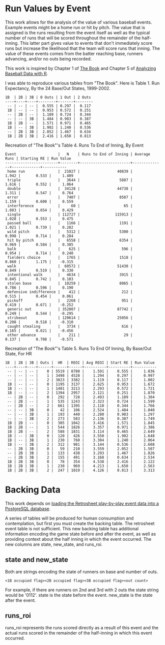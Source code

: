 Run Values by Event
===================

This work allows for the analysis of the value of various baseball events. Example events might be a home run or hit by pitch. The value that is assigned is the runs resulting from the event itself as well as the typical number of runs that will be scored throughout the remainder of the half-inning. This latter part gives value to events that don't immediately score runs but increase the likelihood that the team will score runs that inning. The value of these events comes from the batter reaching base, runners advancing, and/or no outs being recorded.

This work is inspired by Chapter 1 of [The Book](http://www.amazon.com/gp/product/B00GW6A89Y) and Chapter 5 of [Analyzing Baseball Data with R](http://www.amazon.com/Analyzing-Baseball-Data-Chapman-Hall-ebook/dp/B00GBC36S4/ref=sr_sp-atf_title_1_1?s=digital-text&ie=UTF8&qid=1409819843&sr=1-1&keywords=Analyzing+Baseball+Data+with+R).

I was able to reproduce various tables from "The Book". Here is Table 1. Run Expectancy, By the 24 Base/Out States, 1999-2002.

    1B  | 2B | 3B | 0 Outs | 1 Out | 2 Outs
    ----+----+----+--------+-------+--------
     -- | -- | -- |  0.555 | 0.297 |  0.117
     1B | -- | -- |  0.953 | 0.572 |  0.251
     -- | 2B | -- |  1.189 | 0.724 |  0.344
     -- | -- | 3B |  1.484 | 0.983 |  0.387
     1B | 2B | -- |  1.571 | 0.971 |  0.465
     1B | -- | 3B |  1.902 | 1.240 |  0.536
     -- | 2B | 3B |  2.052 | 1.467 |  0.634
     1B | 2B | 3B |  2.416 | 1.650 |  0.813

Recreation of "The Book"'s Table 4. Runs To End of Inning, By Event

    Event                   |   N    | Runs to End of Inning | Average Runs | Starting RE | Run Value
    ------------------------+--------+-----------------------+--------------+-------------+-----------
     home run               |  21027 |                 40839 |        1.942 |       0.533 |     1.409
     triple                 |   3644 |                  5887 |        1.616 |       0.552 |     1.064
     double                 |  34128 |                 44738 |        1.311 |       0.547 |     0.764
     error                  |   7407 |                  8587 |        1.159 |       0.600 |     0.559
     interference           |     60 |                    65 |        1.083 |       0.654 |     0.429
     single                 | 112727 |                115913 |        1.028 |       0.553 |     0.475
     passed ball            |   1166 |                  1191 |        1.021 |       0.739 |     0.282
     wild pitch             |   5312 |                  5300 |        0.998 |       0.714 |     0.284
     hit by pitch           |   6558 |                  6354 |        0.969 |       0.584 |     0.385
     balk                   |    625 |                   596 |        0.954 |       0.714 |     0.240
     fielders choice        |   1765 |                  1518 |        0.860 |       1.175 |    -0.315
     walk                   |  60572 |                 51430 |        0.849 |       0.519 |     0.330
     intentional walk       |   4634 |                  3915 |        0.845 |       0.742 |     0.103
     stolen base            |  10259 |                  8065 |        0.786 |       0.596 |     0.190
     defensive indifference |    412 |                   212 |        0.515 |       0.454 |     0.061
     pickoff                |   2268 |                   951 |        0.419 |       0.671 |    -0.252
     generic out            | 352007 |                 87742 |        0.249 |       0.544 |    -0.295
     strikeout              | 120614 |                 25056 |        0.208 |       0.518 |    -0.310
     caught stealing        |   3734 |                   616 |        0.165 |       0.621 |    -0.456
     other advance          |    211 |                    29 |        0.137 |       0.708 |    -0.571

Recreation of "The Book"'s Table 5. Runs To End Of Inning, By Base/Out State, For HR

    1B  | 2B | 3B | Outs |  HR  | REOI | Avg REOI | Start RE | Run Value
    ----+----+----+------+------+------+----------+----------+-----------
     -- | -- | -- |    0 | 5519 | 8780 |    1.591 |    0.555 |     1.036
     -- | -- | -- |    1 | 3498 | 4528 |    1.294 |    0.297 |     0.997
     -- | -- | -- |    2 | 3023 | 3382 |    1.119 |    0.117 |     1.002
     1B | -- | -- |    0 | 1195 | 3137 |    2.625 |    0.953 |     1.672
     1B | -- | -- |    1 | 1401 | 3213 |    2.293 |    0.572 |     1.721
     1B | -- | -- |    2 | 1394 | 2957 |    2.121 |    0.251 |     1.870
     -- | 2B | -- |    0 |  292 |  728 |    2.493 |    1.189 |     1.304
     -- | 2B | -- |    1 |  535 | 1243 |    2.323 |    0.724 |     1.599
     -- | 2B | -- |    2 |  661 | 1395 |    2.110 |    0.344 |     1.766
     -- | -- | 3B |    0 |   42 |  106 |    2.524 |    1.484 |     1.040
     -- | -- | 3B |    1 |  193 |  440 |    2.280 |    0.983 |     1.297
     -- | -- | 3B |    2 |  273 |  583 |    2.136 |    0.387 |     1.749
     1B | 2B | -- |    0 |  305 | 1042 |    3.416 |    1.571 |     1.845
     1B | 2B | -- |    1 |  544 | 1826 |    3.357 |    0.971 |     2.386
     1B | 2B | -- |    2 |  588 | 1831 |    3.114 |    0.465 |     2.649
     1B | -- | 3B |    0 |  120 |  426 |    3.550 |    1.902 |     1.648
     1B | -- | 3B |    1 |  230 |  760 |    3.304 |    1.240 |     2.064
     1B | -- | 3B |    2 |  312 |  981 |    3.144 |    0.536 |     2.608
     -- | 2B | 3B |    0 |   59 |  210 |    3.559 |    2.052 |     1.507
     -- | 2B | 3B |    1 |  133 |  438 |    3.293 |    1.467 |     1.826
     -- | 2B | 3B |    2 |  155 |  491 |    3.168 |    0.634 |     2.534
     1B | 2B | 3B |    0 |   78 |  354 |    4.538 |    2.416 |     2.122
     1B | 2B | 3B |    1 |  230 |  969 |    4.213 |    1.650 |     2.563
     1B | 2B | 3B |    2 |  247 | 1019 |    4.126 |    0.813 |     3.313

Backing Data
============

This work depends on [loading the Retrosheet play-by-play event data into a PostgreSQL database](/retrosheet/).

A series of tables will be produced for human consumption and contemplation, but first you must create the backing table. The retrosheet event table is not sufficient. This new backing table has additional information encoding the game state before and after the event, as well as providing context about the half inning in which the event occurred. The new columns are state, new_state, and runs_roi.

state and new_state
-------------------

Both are strings encoding the state of runners on base and number of outs.

    <1B occupied flag><2B occupied flag><3B occupied flag><out count>

For example, if there are runners on 2nd and 3rd with 2 outs the state string would be '0112'. state is the state before the event. new_state is the state after the event.

runs_roi
------------------------

runs_roi represents the runs scored directly as a result of this event and the actual runs scored in the remainder of the half-inning in which this event occurred.
